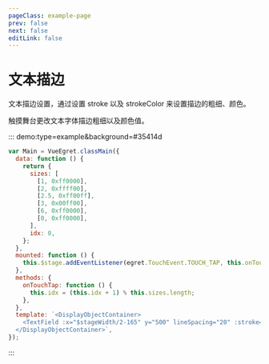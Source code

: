```yaml
---
pageClass: example-page
prev: false
next: false
editLink: false
---
```


# 文本描边

文本描边设置，通过设置 stroke 以及 strokeColor 来设置描边的粗细、颜色。

触摸舞台更改文本字体描边粗细以及颜色值。

::: demo:type=example&background=#35414d

```javascript
var Main = VueEgret.classMain({
  data: function () {
    return {
      sizes: [
        [1, 0xff0000],
        [2, 0xffff00],
        [2.5, 0xff00ff],
        [3, 0x00ff00],
        [6, 0xff0000],
        [0, 0xff0000],
      ],
      idx: 0,
    };
  },
  mounted: function () {
    this.$stage.addEventListener(egret.TouchEvent.TOUCH_TAP, this.onTouchTap, this);
  },
  methods: {
    onTouchTap: function () {
      this.idx = (this.idx + 1) % this.sizes.length;
    },
  },
  template: `<DisplayObjectContainer>
    <TextField :x="$stageWidth/2-165" y="500" lineSpacing="20" :stroke="sizes[idx][0]" :strokeColor="sizes[idx][1]">这是个文本描边示例，\n请轻触更换文本描边数值!</TextField>
  </DisplayObjectContainer>`,
});
```

:::
